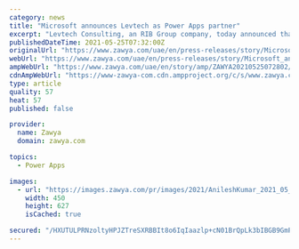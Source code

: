 ```yaml
---
category: news
title: "Microsoft announces Levtech as Power Apps partner"
excerpt: "Levtech Consulting, an RIB Group company, today announced that it has extended its partnership with Microsoft to be a certified Power Apps Partner - demonstrating its ability to build custom and value-added solutions for its customers globally. Levtech ..."
publishedDateTime: 2021-05-25T07:32:00Z
originalUrl: "https://www.zawya.com/uae/en/press-releases/story/Microsoft_announces_Levtech_as_Power_Apps_partner-ZAWYA20210525072802/"
webUrl: "https://www.zawya.com/uae/en/press-releases/story/Microsoft_announces_Levtech_as_Power_Apps_partner-ZAWYA20210525072802/"
ampWebUrl: "https://www.zawya.com/uae/en/story/amp/ZAWYA20210525072802/"
cdnAmpWebUrl: "https://www-zawya-com.cdn.ampproject.org/c/s/www.zawya.com/uae/en/story/amp/ZAWYA20210525072802/"
type: article
quality: 57
heat: 57
published: false

provider:
  name: Zawya
  domain: zawya.com

topics:
  - Power Apps

images:
  - url: "https://images.zawya.com/pr/images/2021/AnileshKumar_2021_05_25.JPG"
    width: 450
    height: 627
    isCached: true

secured: "/HXUTULPRNzoltyHPJZTreSXRBBIt8o6IqIaazlp+cN01BrQpLk3bIBGB9GmPmPLa5qQ9JW6WAhBK05SWFsqczFNBQdJaZBjEPzduq60mmQu/umtb9vk/z3OSIkqQhxaKb/9wZw5UH8oHQ9Zmj19WTOlZ4jWR9SNfnzfJVK5Uvy2gsTKGc4wuX/ypYxOsQ52et3SNWaxqX0vDLKL/YYqjTbRSfL61aDD9YXrTXUfhpwoZoCpGWL55nsZt1B35M3jm+Ug7Ll9HRbMRSUnFUg2y05Wa8fhFjR163EdEZyWEsd4/6e7zVDX1MqVhqq0yqM/v/2avkTMlwF/qRcjemSEz6PjuZVy4xkmKVz9fyqgySA=;md7FqNOnQLwZGQ83YptQTQ=="
---
```


